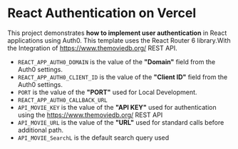 # React Authentication on Vercel

This project demonstrates **how to implement user authentication** in React applications using Auth0. This template uses the React Router 6 library.With the Integration of https://www.themoviedb.org/ REST API.

- `REACT_APP_AUTH0_DOMAIN` is the value of the **"Domain"** field from the Auth0 settings.
- `REACT_APP_AUTH0_CLIENT_ID` is the value of the **"Client ID"** field from the Auth0 settings.
- `PORT` is the value of the **"PORT"** used for Local Development.
- `REACT_APP_AUTH0_CALLBACK_URL`
- `API_MOVIE_KEY` is the value of the **"API KEY"** used for authentication using the https://www.themoviedb.org/ REST API
- `API_MOVIE_URL` is the value of the **"URL"** used for standard calls before additional path.
- `API_MOVIE_SearchL` is the default search query used
